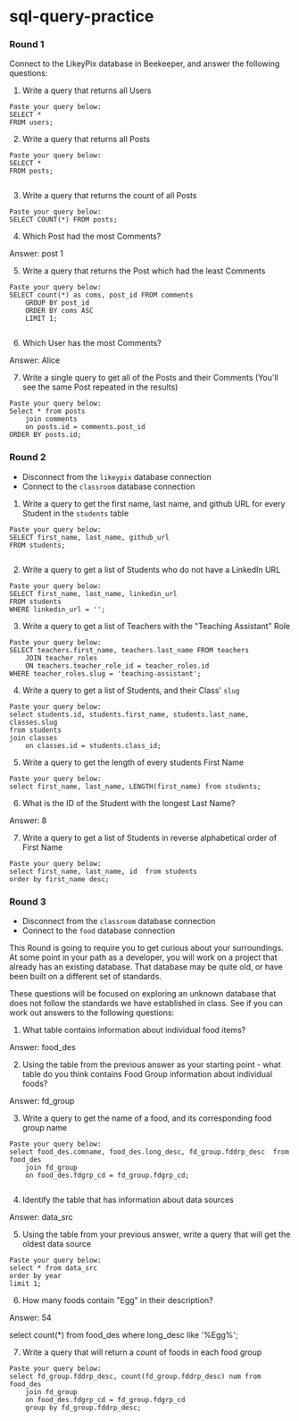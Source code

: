 # sql-query-practice


### Round 1

Connect to the LikeyPix database in Beekeeper, and answer the following questions:

1. Write a query that returns all Users

```
Paste your query below:
SELECT * 
FROM users;

```

2. Write a query that returns all Posts

```
Paste your query below:
SELECT *
FROM posts;


```

3. Write a query that returns the count of all Posts

```
Paste your query below:
SELECT COUNT(*) FROM posts;

```

4. Which Post had the most Comments?

Answer: post 1

5. Write a query that returns the Post which had the least Comments

```
Paste your query below:
SELECT count(*) as coms, post_id FROM comments
	GROUP BY post_id
    ORDER BY coms ASC
    LIMIT 1;
	

```

6. Which User has the most Comments?

Answer: Alice

7. Write a single query to get all of the Posts and their Comments (You'll see the same Post repeated in the results)

```
Paste your query below:
Select * from posts
	join comments
    on posts.id = comments.post_id
ORDER BY posts.id;

```

### Round 2

- Disconnect from the `likeypix` database connection
- Connect to the `classroom` database connection

1. Write a query to get the first name, last name, and github URL for every Student in the `students` table

```
Paste your query below:
SELECT first_name, last_name, github_url
FROM students;


```

2. Write a query to get a list of Students who do not have a LinkedIn URL

```
Paste your query below:
SELECT first_name, last_name, linkedin_url
FROM students
WHERE linkedin_url = '';

```

3. Write a query to get a list of Teachers with the "Teaching Assistant" Role

```
Paste your query below:
SELECT teachers.first_name, teachers.last_name FROM teachers
	JOIN teacher_roles
    ON teachers.teacher_role_id = teacher_roles.id
WHERE teacher_roles.slug = 'teaching-assistant';

```

4. Write a query to get a list of Students, and their Class' `slug`

```
Paste your query below:
select students.id, students.first_name, students.last_name, classes.slug
from students
join classes
	on classes.id = students.class_id;

```

5. Write a query to get the length of every students First Name

```
Paste your query below:
select first_name, last_name, LENGTH(first_name) from students;
```

6. What is the ID of the Student with the longest Last Name?

Answer: 8

7. Write a query to get a list of Students in reverse alphabetical order of First Name

```
Paste your query below:
select first_name, last_name, id  from students
order by first_name desc;

```

### Round 3

- Disconnect from the `classroom` database connection
- Connect to the `food` database connection

This Round is going to require you to get curious about your surroundings. At some point in your path as a developer, you will work on a project that already has an existing database. That database may be quite old, or have been built on a different set of standards.

These questions will be focused on exploring an unknown database that does not follow the standards we have established in class. See if you can work out answers to the following questions:


1. What table contains information about individual food items? 

Answer: food_des

2. Using the table from the previous answer as your starting point - what table do you think contains Food Group information about individual foods?

Answer: fd_group

3. Write a query to get the name of a food, and its corresponding food group name 

```
Paste your query below:
select food_des.comname, food_des.long_desc, fd_group.fddrp_desc  from food_des
	join fd_group
    on food_des.fdgrp_cd = fd_group.fdgrp_cd;


```

4. Identify the table that has information about data sources

Answer: data_src

5. Using the table from your previous answer, write a query that will get the oldest data source

```
Paste your query below:
select * from data_src
order by year
limit 1;

```

6. How many foods contain "Egg" in their description?

Answer: 54

select count(*) from food_des
where long_desc like '%Egg%';

7. Write a query that will return a count of foods in each food group

```
Paste your query below:
select fd_group.fddrp_desc, count(fd_group.fddrp_desc) num from food_des
	join fd_group
    on food_des.fdgrp_cd = fd_group.fdgrp_cd
    group by fd_group.fddrp_desc;

```
